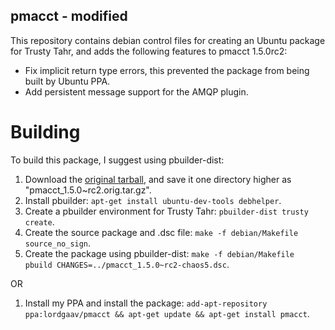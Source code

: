 pmacct - modified
-----------------

This repository contains debian control files for creating an Ubuntu package for Trusty Tahr, and adds the following features to pmacct 1.5.0rc2:

* Fix implicit return type errors, this prevented the package from being built by Ubuntu PPA.
* Add persistent message support for the AMQP plugin.

Building
========

To build this package, I suggest using pbuilder-dist:

1. Download the [original tarball], and save it one directory higher as "pmacct_1.5.0~rc2.orig.tar.gz".
2. Install pbuilder: `apt-get install ubuntu-dev-tools debhelper`.
3. Create a pbuilder environment for Trusty Tahr: `pbuilder-dist trusty create`.
4. Create the source package and .dsc file: `make -f debian/Makefile source_no_sign`.
5. Create the package using pbuilder-dist:  `make -f debian/Makefile pbuild CHANGES=../pmacct_1.5.0~rc2-chaos5.dsc`.

OR

1. Install my PPA and install the package: `add-apt-repository ppa:lordgaav/pmacct && apt-get update && apt-get install pmacct`.

[original tarball]: http://www.pmacct.net/pmacct-1.5.0rc2.tar.gz

